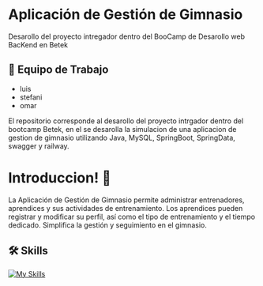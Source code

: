 
# Aplicación de Gestión de Gimnasio

Desarollo del proyecto intregador dentro del BooCamp de Desarollo web BacKend en Betek





## 📌 Equipo de Trabajo

- luis
- stefani
- omar
  
 El repositorio corresponde al desarollo del proyecto intrgador dentro del bootcamp Betek, en el se desarolla la simulacion de una aplicacion de gestion de gimnasio utilizando Java, MySQL, SpringBoot, SpringData, swagger y railway.



# Introduccion! 👋
La Aplicación de Gestión de Gimnasio permite administrar entrenadores, aprendices y sus actividades de entrenamiento. Los aprendices pueden registrar y modificar su perfil, así como el tipo de entrenamiento y el tiempo dedicado. Simplifica la gestión y seguimiento en el gimnasio.


## 🛠 Skills
[![My Skills](https://skillicons.dev/icons?i=java,spring,gradle,idea,mongodb,mysql,postman)](https://skillicons.dev)
